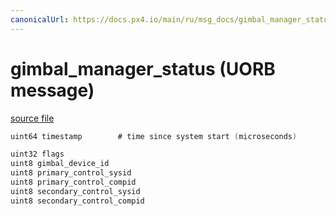 ```yaml
---
canonicalUrl: https://docs.px4.io/main/ru/msg_docs/gimbal_manager_status
---
```


# gimbal_manager_status (UORB message)



[source file](https://github.com/PX4/PX4-Autopilot/blob/release/1.13/msg/gimbal_manager_status.msg)

```c
uint64 timestamp        # time since system start (microseconds)

uint32 flags
uint8 gimbal_device_id
uint8 primary_control_sysid
uint8 primary_control_compid
uint8 secondary_control_sysid
uint8 secondary_control_compid

```
